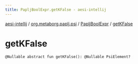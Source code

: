 ```yaml
---
title: PapljBoolExpr.getKFalse - aesi-intellij
---
```


[aesi-intellij](../../index.html) / [org.metaborg.paplj.psi](../index.html) / [PapljBoolExpr](index.html) / [getKFalse](.)

# getKFalse

`@Nullable abstract fun getKFalse(): @Nullable PsiElement?`